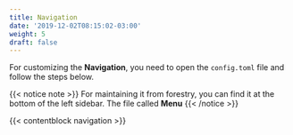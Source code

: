 ```yaml
---
title: Navigation
date: '2019-12-02T08:15:02-03:00'
weight: 5
draft: false
---
```


For customizing the **Navigation**, you need to open the `config.toml` file and follow the steps below.

{{< notice note >}}
For maintaining it from forestry, you can find it at the bottom of the left sidebar. The file called **Menu**
{{< /notice >}}

{{< contentblock navigation >}}


